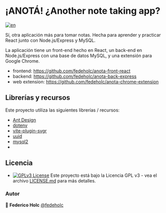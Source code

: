 # ¡ANOTÁ! ¿Another note taking app?

[![en](https://img.shields.io/badge/lang-en-red.svg)](https://github.com/fedeholc/anota-back-express/blob/main/README.md)

Sí, otra aplicación más para tomar notas. Hecha para aprender y practicar React junto con Node.js/Express y MySQL.

La aplicación tiene un front-end hecho en React, un back-end en Node.js/Express
con una base de datos MySQL, y una extensión para Google Chrome.

- frontend: <https://github.com/fedeholc/anota-front-react>
- backend: <https://github.com/fedeholc/anota-back-express>
- web extension: <https://github.com/fedeholc/anota-chrome-extension>

## Librerías y recursos

Este proyecto utiliza las siguientes librerías / recursos:

- [Ant Design](https://www.npmjs.com/package/antd)
- [dotenv](https://www.npmjs.com/package/dotenv)
- [vite-plugin-svgr](https://www.npmjs.com/package/vite-plugin-svgr)
- [uuid](https://www.npmjs.com/package/uuid)
- [mysql2](https://www.npmjs.com/package/mysql2)
-

## Licencia

- [![GPLv3 License](https://img.shields.io/badge/License-GPL%20v3-yellow.svg)](https://opensource.org/licenses/) Este proyecto está bajo la Licencia GPL v3 - vea el archivo [LICENSE.md](LICENSE.md) para más detalles.

### Autor

👤 **Federico Holc** [@fedeholc](https://github.com/fedeholc)
